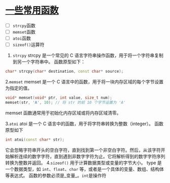 # [一些常用函数](https://github.com/dululu/Blogs/issues/29)

- [ ] `strcpy`函数
- [ ] `memset`函数
- [ ] `atoi`函数
- [ ] `sizeof()`运算符

1. `strcpy`
strcpy 是一个常见的 C 语言字符串操作函数，用于将一个字符串复制到另一个字符串中。
函数原型如下：
```c++
char* strcpy(char* destination, const char* source);
```
2.`memset`
memset 是一个 C 语言中的函数，用于将一块内存区域的每个字节设置为指定的值。
```c++
void* memset(void* ptr, int value, size_t num);
memset(str, 'A', 10); // 将 str 的前 10 个字节设置为 'A'
```
memset 函数通常用于初始化内存区域或将内存区域清零。

3.`atoi`
atoi 是一个 C 语言中的函数，用于将字符串转换为整数（integer）。
函数原型如下
```cpp
int atoi(const char* str);
```
它会忽略字符串开头的空白字符，直到找到第一个非空白字符。然后，从该字符开始解析连续的数字字符，直到遇到非数字字符为止。它将解析得到的数字字符序列转换为整数并返回。
4.`sizeof()`
用于计算数据类型或变量的字节大小。
type 是一个数据类型，如 `int`、`float`、`char` 等，或者是一个具体的变量、数组、结构体等表达式。
函数的参数必须是_变量_。`int`是操作符